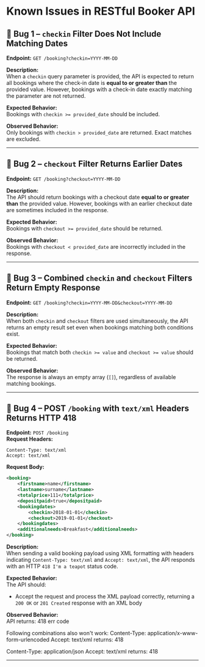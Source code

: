 # Known Issues in RESTful Booker API

## 🐞 Bug 1 – `checkin` Filter Does Not Include Matching Dates

**Endpoint:** `GET /booking?checkin=YYYY-MM-DD`

**Description:**  
When a `checkin` query parameter is provided, the API is expected to return all bookings where the check-in date is **equal to or greater than** the provided value. However, bookings with a check-in date exactly matching the parameter are not returned.

**Expected Behavior:**  
Bookings with `checkin >= provided_date` should be included.

**Observed Behavior:**  
Only bookings with `checkin > provided_date` are returned. Exact matches are excluded.

---

## 🐞 Bug 2 – `checkout` Filter Returns Earlier Dates

**Endpoint:** `GET /booking?checkout=YYYY-MM-DD`

**Description:**  
The API should return bookings with a checkout date **equal to or greater than** the provided value. However, bookings with an earlier checkout date are sometimes included in the response.

**Expected Behavior:**  
Bookings with `checkout >= provided_date` should be returned.

**Observed Behavior:**  
Bookings with `checkout < provided_date` are incorrectly included in the response.

---

## 🐞 Bug 3 – Combined `checkin` and `checkout` Filters Return Empty Response

**Endpoint:** `GET /booking?checkin=YYYY-MM-DD&checkout=YYYY-MM-DD`

**Description:**  
When both `checkin` and `checkout` filters are used simultaneously, the API returns an empty result set even when bookings matching both conditions exist.

**Expected Behavior:**  
Bookings that match both `checkin >= value` and `checkout >= value` should be returned.

**Observed Behavior:**  
The response is always an empty array (`[]`), regardless of available matching bookings.

---

## 🐞 Bug 4 – POST `/booking` with `text/xml` Headers Returns HTTP 418

**Endpoint:** `POST /booking`  
**Request Headers:**
```
Content-Type: text/xml  
Accept: text/xml
```

**Request Body:**
```xml
<booking>
    <firstname>name</firstname>
    <lastname>surname</lastname>
    <totalprice>111</totalprice>
    <depositpaid>true</depositpaid>
    <bookingdates>
        <checkin>2018-01-01</checkin>
        <checkout>2019-01-01</checkout>
    </bookingdates>
    <additionalneeds>Breakfast</additionalneeds>
</booking>
```
**Description:**  
When sending a valid booking payload using XML formatting with headers indicating `Content-Type: text/xml` and `Accept: text/xml`, the API responds with an HTTP `418 I'm a teapot` status code.

**Expected Behavior:**  
The API should:
- Accept the request and process the XML payload correctly, returning a `200 OK` or `201 Created` response with an XML body

**Observed Behavior:**  
API returns: 418 err code

Following combinations also won't work: 
Content-Type: application/x-www-form-urlencoded
Accept: text/xml
returns: 418

Content-Type: application/json
Accept: text/xml
returns: 418

---